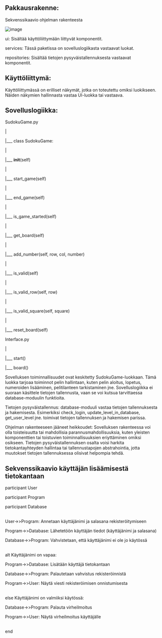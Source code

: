 ## Pakkausrakenne:

Sekvenssikaavio ohjelman rakenteesta

![image](https://github.com/EmilVisuri/ot-harjoitustyo/assets/156796516/8d083854-a547-48c8-bfdf-7bb649695866)

ui: Sisältää käyttöliittymään liittyvät komponentit.

services: Tässä paketissa on sovelluslogiikasta vastaavat luokat.

repositories: Sisältää tietojen pysyväistallennuksesta vastaavat komponentit.

## Käyttöliittymä:
Käyttöliittymässä on erilliset näkymät, jotka on toteutettu omiksi luokikseen.
Näiden näkymien hallinnasta vastaa UI-luokka tai vastaava.

## Sovelluslogiikka:
SudokuGame.py

|

|___ class SudokuGame:

|    

|___ __init__(self)

|    

|___ start_game(self)

|  

|___ end_game(self)

|    

|___ is_game_started(self)

|     

|___ get_board(self)

|    

|___ add_number(self, row, col, number)

|   

|___ is_valid(self)

|   

|___ is_valid_row(self, row)

|    

|___ is_valid_square(self, square)

|  

|___ reset_board(self)

Interface.py

|

|___ start()

|___ board()


Sovelluksen toiminnallisuudet ovat keskitetty SudokuGame-luokkaan.
Tämä luokka tarjoaa toiminnot pelin hallintaan, kuten pelin aloitus, lopetus, numeroiden lisääminen, pelitilanteen tarkistaminen jne.
Sovelluslogiikka ei suoraan käsittele tietojen tallennusta, vaan se voi kutsua tarvittaessa database-moduulin funktioita.

Tietojen pysyväistallennus:
database-moduuli vastaa tietojen tallennuksesta ja hakemisesta.
Esimerkiksi check_login, update_level_in_database, get_user_level jne. toimivat tietojen tallennuksen ja hakemisen parissa.

Ohjelman rakenteeseen jääneet heikkoudet:
Sovelluksen rakenteessa voi olla toisteisuutta tai mahdollisia parannusmahdollisuuksia, kuten yleisten komponenttien tai toistuvien toiminnallisuuksien eriyttäminen omiksi osikseen.
Tietojen pysyväistallennuksen osalta voisi harkita tietokantayhteyden hallintaa tai tallennustapojen abstrahointia, jotta muutokset tietojen tallennuksessa olisivat helpompia tehdä.

## Sekvenssikaavio käyttäjän lisäämisestä tietokantaan

participant User

participant Program

participant Database

<br>
User->>Program: Annetaan käyttäjänimi ja salasana rekisteröitymiseen

Program->>Database: Lähetetöön käyttäjän tiedot (käyttäjänimi ja salasana)

Database->>Program: Vahvistetaan, että käyttäjänimi ei ole jo käytössä


<br>
alt Käyttäjänimi on vapaa:

Program->>Database: Lisätään käyttäjä tietokantaan
    
Database->>Program: Palautetaan vahvistus rekisteröinnistä
    
Program->>User: Näytä viesti rekisteröimisen onnistumisesta
  

<br>
else Käyttäjänimi on valmiiksi käytössä:

Database->>Program: Palauta virheilmoitus
    
Program->>User: Näytä virheilmoitus käyttäjälle
     
<br>  
end
